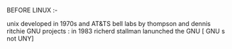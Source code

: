 BEFORE LINUX :-

  unix developed  in 1970s and AT&TS  bell labs  by thompson  and dennis ritchie 
  GNU projects : in 1983  richerd  stallman  lanunched  the  GNU [ GNU s not UNY]
  